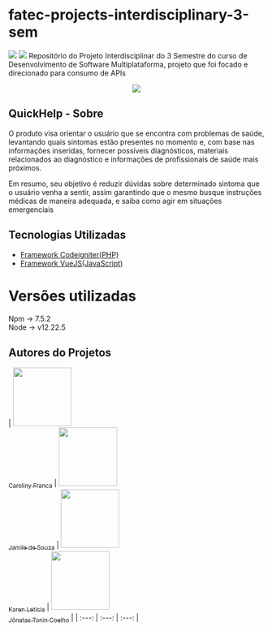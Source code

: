# fatec-projects-interdisciplinary-3-sem
<img src="https://img.shields.io/static/v1?label=codeigniter&message=framework&color=blue&style=for-the-badge&logo=CODEIGNITTER"/>

<img src="https://img.shields.io/static/v1?label=VueJS&message=framework&color=blue&style=for-the-badge&logo=VUEJS"/>
Repositório do Projeto Interdisciplinar do 3 Semestre do curso de Desenvolvimento de Software Multiplataforma, projeto que foi focado e direcionado para consumo de APIs
<br>
<p align="center">
<img src="http://img.shields.io/static/v1?label=STATUS&message=EM%20DESENVOLVIMENTO&color=GREEN&style=for-the-badge"/>
</p>

## QuickHelp - Sobre
<p>O produto visa orientar o usuário que se encontra com problemas de saúde, levantando quais sintomas estão presentes no momento e, com base nas informações inseridas, fornecer possíveis diagnósticos, materiais relacionados ao diagnóstico e informações de profissionais de saúde mais próximos. <br>

Em resumo, seu objetivo é reduzir dúvidas sobre determinado sintoma que o usuário venha a sentir, assim garantindo que o mesmo busque instruções médicas de maneira adequada, e saiba como agir em situações emergenciais</p>

## Tecnologias Utilizadas

- [Framework Codeigniter(PHP)](https://codeigniter.com/)
- [Framework VueJS(JavaScript)](https://vuejs.org/guide/introduction.html)

# Versões utilizadas
Npm -> 7.5.2 <br>
Node -> v12.22.5 <br>

## Autores do Projetos

| [<img src="https://avatars.githubusercontent.com/u/37356058?v=4" width=115><br><sub>Caroliny Franca</sub>](https://github.com/CarolinyFranca) |  [<img src="https://avatars.githubusercontent.com/u/30351153?v=4" width=115><br><sub>Jamile de Souza</sub>](https://github.com/0502j) |  [<img src="https://avatars.githubusercontent.com/u/8989346?v=4" width=115><br><sub>Karen Letícia</sub>](https://github.com/Karen-HerOAcEDucK) | [<img src="https://avatars.githubusercontent.com/u/30351153?v=4" width=115><br><sub>Jônatas Tonin Coelho</sub>](https://github.com/JonatasTCoelho) |
| :---: | :---: | :---: |
